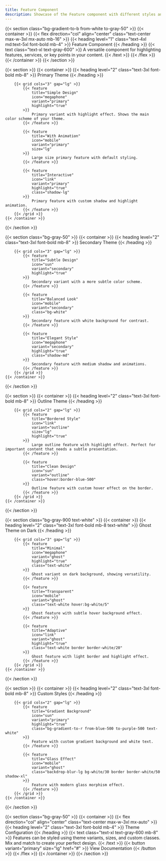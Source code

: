 ```yaml
---
title: Feature Component
description: Showcase of the Feature component with different styles and themes
---
```


{{< section class="bg-gradient-to-b from-white to-gray-50" >}}
    {{< container >}}
        {{< flex direction="col" align="center" class="text-center max-w-3xl mx-auto mb-16" >}}
            {{< heading level="1" class="text-4xl md:text-5xl font-bold mb-4" >}}
                Feature Component
            {{< /heading >}}
            {{< text class="text-xl text-gray-600" >}}
                A versatile component for highlighting features, services, or key points in your content.
            {{< /text >}}
        {{< /flex >}}
    {{< /container >}}
{{< /section >}}

{{< section >}}
    {{< container >}}
        {{< heading level="2" class="text-3xl font-bold mb-8" >}}
            Primary Theme
        {{< /heading >}}
        
        {{< grid cols="3" gap="lg" >}}
            {{< feature 
                title="Simple Design" 
                icon="megaphone"
                variant="primary"
                highlight="true"
            >}}
                Primary variant with highlight effect. Shows the main color scheme of your theme.
            {{< /feature >}}

            {{< feature 
                title="With Animation" 
                icon="mobile"
                variant="primary"
                size="lg"
            >}}
                Large size primary feature with default styling.
            {{< /feature >}}

            {{< feature 
                title="Interactive" 
                icon="link"
                variant="primary"
                highlight="true"
                class="shadow-lg"
            >}}
                Primary feature with custom shadow and highlight animation.
            {{< /feature >}}
        {{< /grid >}}
    {{< /container >}}
{{< /section >}}

{{< section class="bg-gray-50" >}}
    {{< container >}}
        {{< heading level="2" class="text-3xl font-bold mb-8" >}}
            Secondary Theme
        {{< /heading >}}
        
        {{< grid cols="3" gap="lg" >}}
            {{< feature 
                title="Subtle Design" 
                icon="sun"
                variant="secondary"
                highlight="true"
            >}}
                Secondary variant with a more subtle color scheme.
            {{< /feature >}}

            {{< feature 
                title="Balanced Look" 
                icon="mobile"
                variant="secondary"
                class="bg-white"
            >}}
                Secondary feature with white background for contrast.
            {{< /feature >}}

            {{< feature 
                title="Elegant Style" 
                icon="megaphone"
                variant="secondary"
                highlight="true"
                class="shadow-md"
            >}}
                Secondary feature with medium shadow and animations.
            {{< /feature >}}
        {{< /grid >}}
    {{< /container >}}
{{< /section >}}

{{< section >}}
    {{< container >}}
        {{< heading level="2" class="text-3xl font-bold mb-8" >}}
            Outline Theme
        {{< /heading >}}
        
        {{< grid cols="2" gap="lg" >}}
            {{< feature 
                title="Bordered Style" 
                icon="link"
                variant="outline"
                size="lg"
                highlight="true"
            >}}
                Large outline feature with highlight effect. Perfect for important content that needs a subtle presentation.
            {{< /feature >}}

            {{< feature 
                title="Clean Design" 
                icon="sun"
                variant="outline"
                class="hover:border-blue-500"
            >}}
                Outline feature with custom hover effect on the border.
            {{< /feature >}}
        {{< /grid >}}
    {{< /container >}}
{{< /section >}}

{{< section class="bg-gray-900 text-white" >}}
    {{< container >}}
        {{< heading level="2" class="text-3xl font-bold mb-8 text-white" >}}
            Ghost Theme on Dark
        {{< /heading >}}
        
        {{< grid cols="3" gap="lg" >}}
            {{< feature 
                title="Minimal" 
                icon="megaphone"
                variant="ghost"
                highlight="true"
                class="text-white"
            >}}
                Ghost variant on dark background, showing versatility.
            {{< /feature >}}

            {{< feature 
                title="Transparent" 
                icon="mobile"
                variant="ghost"
                class="text-white hover:bg-white/5"
            >}}
                Ghost feature with subtle hover background effect.
            {{< /feature >}}

            {{< feature 
                title="Adaptive" 
                icon="link"
                variant="ghost"
                highlight="true"
                class="text-white border border-white/20"
            >}}
                Ghost feature with light border and highlight effect.
            {{< /feature >}}
        {{< /grid >}}
    {{< /container >}}
{{< /section >}}

{{< section >}}
    {{< container >}}
        {{< heading level="2" class="text-3xl font-bold mb-8" >}}
            Custom Styles
        {{< /heading >}}
        
        {{< grid cols="2" gap="lg" >}}
            {{< feature 
                title="Gradient Background" 
                icon="sun"
                variant="primary"
                highlight="true"
                class="bg-gradient-to-r from-blue-500 to-purple-500 text-white"
            >}}
                Feature with custom gradient background and white text.
            {{< /feature >}}

            {{< feature 
                title="Glass Effect" 
                icon="mobile"
                variant="ghost"
                class="backdrop-blur-lg bg-white/30 border border-white/50 shadow-xl"
            >}}
                Feature with modern glass morphism effect.
            {{< /feature >}}
        {{< /grid >}}
    {{< /container >}}
{{< /section >}}

{{< section class="bg-gray-50" >}}
    {{< container >}}
        {{< flex direction="col" align="center" class="text-center max-w-3xl mx-auto" >}}
            {{< heading level="2" class="text-3xl font-bold mb-4" >}}
                Theme Configuration
            {{< /heading >}}
            {{< text class="text-xl text-gray-600 mb-8" >}}
                Features can be styled using theme variants, sizes, and custom classes. Mix and match to create your perfect design.
            {{< /text >}}
            {{< button variant="primary" size="lg" href="#" >}}
                View Documentation
            {{< /button >}}
        {{< /flex >}}
    {{< /container >}}
{{< /section >}} 
